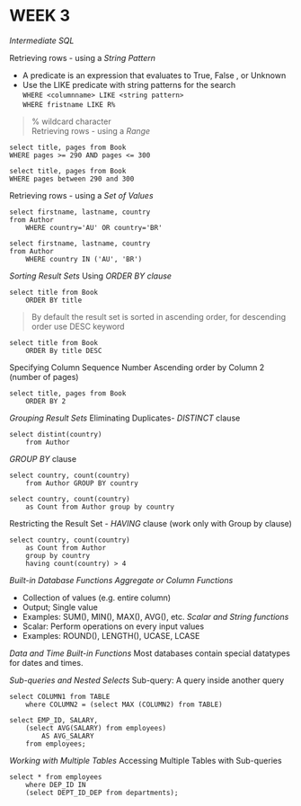 # WEEK 3
*Intermediate SQL*

Retrieving rows - using a *String Pattern*
* A predicate is an expression that evaluates to True, False , or Unknown
* Use the LIKE predicate with string patterns for the search <br>
`WHERE <columnname> LIKE <string pattern>`<br>
`WHERE fristname LIKE R%`<br>
> % wildcard character<br>
Retrieving rows - using a *Range*
```
select title, pages from Book
WHERE pages >= 290 AND pages <= 300
```
```
select title, pages from Book
WHERE pages between 290 and 300
```
Retrieving rows - using a *Set of Values*
```
select firstname, lastname, country
from Author
	WHERE country='AU' OR country='BR'
```
```
select firstname, lastname, country
from Author
	WHERE country IN ('AU', 'BR')
```

*Sorting Result Sets*
Using *ORDER BY clause*
```
select title from Book
	ORDER BY title
```
> By default the result set is sorted in ascending order, for descending order use DESC keyword
```
select title from Book
	ORDER By title DESC
```
Specifying Column Sequence Number 
Ascending order by Column 2 (number of pages)
```
select title, pages from Book
	ORDER BY 2
```

*Grouping Result Sets*
Eliminating Duplicates- *DISTINCT* clause
```
select distint(country)
	from Author
```
*GROUP BY* clause
```
select country, count(country)
	from Author GROUP BY country
```
```
select country, count(country)
	as Count from Author group by country
```

Restricting the Result Set - *HAVING* clause (work only with Group by clause)
```
select country, count(country)
	as Count from Author
	group by country
	having count(country) > 4
```
*Built-in Database Functions*
*Aggregate or Column Functions*
* Collection of values (e.g. entire column)
* Output; Single value
* Examples: SUM(), MIN(), MAX(), AVG(), etc.
*Scalar and String functions*
* Scalar: Perform operations on every input values
* Examples: ROUND(), LENGTH(), UCASE, LCASE

*Data and Time Built-in Functions*
Most databases contain special datatypes for dates and times.

*Sub-queries and Nested Selects*
Sub-query: A query inside another query
```
select COLUMN1 from TABLE
	where COLUMN2 = (select MAX (COLUMN2) from TABLE) 
```
```
select EMP_ID, SALARY,
	(select AVG(SALARY) from employees)
		AS AVG_SALARY
	from employees;
```

*Working with Multiple Tables*
Accessing Multiple Tables with Sub-queries
```
select * from employees
	where DEP_ID IN
	(select DEPT_ID_DEP from departments);
```
